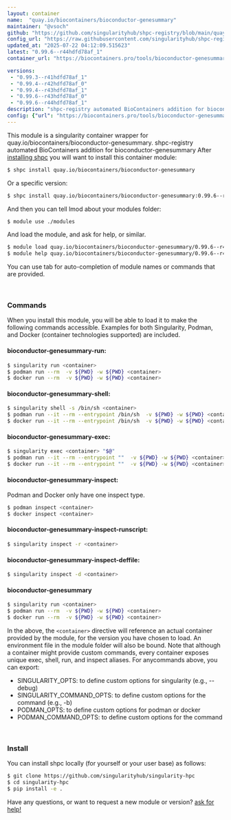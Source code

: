 ```yaml
---
layout: container
name:  "quay.io/biocontainers/bioconductor-genesummary"
maintainer: "@vsoch"
github: "https://github.com/singularityhub/shpc-registry/blob/main/quay.io/biocontainers/bioconductor-genesummary/container.yaml"
config_url: "https://raw.githubusercontent.com/singularityhub/shpc-registry/main/quay.io/biocontainers/bioconductor-genesummary/container.yaml"
updated_at: "2025-07-22 04:12:09.515623"
latest: "0.99.6--r44hdfd78af_1"
container_url: "https://biocontainers.pro/tools/bioconductor-genesummary"

versions:
 - "0.99.3--r41hdfd78af_1"
 - "0.99.4--r42hdfd78af_0"
 - "0.99.4--r43hdfd78af_1"
 - "0.99.6--r43hdfd78af_0"
 - "0.99.6--r44hdfd78af_1"
description: "shpc-registry automated BioContainers addition for bioconductor-genesummary"
config: {"url": "https://biocontainers.pro/tools/bioconductor-genesummary", "maintainer": "@vsoch", "description": "shpc-registry automated BioContainers addition for bioconductor-genesummary", "latest": {"0.99.6--r44hdfd78af_1": "sha256:a32e2b7789fce84f36e12f4649efc5dfbf54850ccc8768669b06ffc01ee8af6e"}, "tags": {"0.99.3--r41hdfd78af_1": "sha256:75fede957c04d01042e582d65353bcd84eb9985a71add115b8af2111afcfd25e", "0.99.4--r42hdfd78af_0": "sha256:b97056810a15e7089d58554e6509944de73d729152a4cbac51b5ce346b218072", "0.99.4--r43hdfd78af_1": "sha256:7b9d4e1b01c49bee152b2fbf08d91d2d608cc4f0c3c0fa5d7fae03a42c23bf72", "0.99.6--r43hdfd78af_0": "sha256:e3bc2bfe29c2dc24569d2ad2003994150658ebcad640fa367cbfb8137d322b47", "0.99.6--r44hdfd78af_1": "sha256:a32e2b7789fce84f36e12f4649efc5dfbf54850ccc8768669b06ffc01ee8af6e"}, "docker": "quay.io/biocontainers/bioconductor-genesummary"}
---
```


This module is a singularity container wrapper for quay.io/biocontainers/bioconductor-genesummary.
shpc-registry automated BioContainers addition for bioconductor-genesummary
After [installing shpc](#install) you will want to install this container module:


```bash
$ shpc install quay.io/biocontainers/bioconductor-genesummary
```

Or a specific version:

```bash
$ shpc install quay.io/biocontainers/bioconductor-genesummary:0.99.6--r44hdfd78af_1
```

And then you can tell lmod about your modules folder:

```bash
$ module use ./modules
```

And load the module, and ask for help, or similar.

```bash
$ module load quay.io/biocontainers/bioconductor-genesummary/0.99.6--r44hdfd78af_1
$ module help quay.io/biocontainers/bioconductor-genesummary/0.99.6--r44hdfd78af_1
```

You can use tab for auto-completion of module names or commands that are provided.

<br>

### Commands

When you install this module, you will be able to load it to make the following commands accessible.
Examples for both Singularity, Podman, and Docker (container technologies supported) are included.

#### bioconductor-genesummary-run:

```bash
$ singularity run <container>
$ podman run --rm  -v ${PWD} -w ${PWD} <container>
$ docker run --rm  -v ${PWD} -w ${PWD} <container>
```

#### bioconductor-genesummary-shell:

```bash
$ singularity shell -s /bin/sh <container>
$ podman run --it --rm --entrypoint /bin/sh  -v ${PWD} -w ${PWD} <container>
$ docker run --it --rm --entrypoint /bin/sh  -v ${PWD} -w ${PWD} <container>
```

#### bioconductor-genesummary-exec:

```bash
$ singularity exec <container> "$@"
$ podman run --it --rm --entrypoint ""  -v ${PWD} -w ${PWD} <container> "$@"
$ docker run --it --rm --entrypoint ""  -v ${PWD} -w ${PWD} <container> "$@"
```

#### bioconductor-genesummary-inspect:

Podman and Docker only have one inspect type.

```bash
$ podman inspect <container>
$ docker inspect <container>
```

#### bioconductor-genesummary-inspect-runscript:

```bash
$ singularity inspect -r <container>
```

#### bioconductor-genesummary-inspect-deffile:

```bash
$ singularity inspect -d <container>
```



#### bioconductor-genesummary

```bash
$ singularity run <container>
$ podman run --rm  -v ${PWD} -w ${PWD} <container>
$ docker run --rm  -v ${PWD} -w ${PWD} <container>
```


In the above, the `<container>` directive will reference an actual container provided
by the module, for the version you have chosen to load. An environment file in the
module folder will also be bound. Note that although a container
might provide custom commands, every container exposes unique exec, shell, run, and
inspect aliases. For anycommands above, you can export:

 - SINGULARITY_OPTS: to define custom options for singularity (e.g., --debug)
 - SINGULARITY_COMMAND_OPTS: to define custom options for the command (e.g., -b)
 - PODMAN_OPTS: to define custom options for podman or docker
 - PODMAN_COMMAND_OPTS: to define custom options for the command

<br>

### Install

You can install shpc locally (for yourself or your user base) as follows:

```bash
$ git clone https://github.com/singularityhub/singularity-hpc
$ cd singularity-hpc
$ pip install -e .
```

Have any questions, or want to request a new module or version? [ask for help!](https://github.com/singularityhub/singularity-hpc/issues)